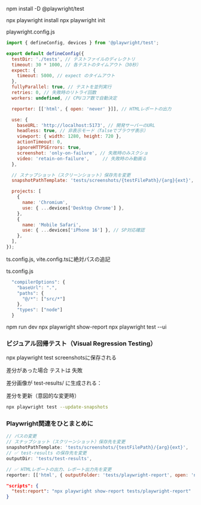 npm install -D @playwright/test

npx playwright install
npx playwright init

playwright.config.js
```js
import { defineConfig, devices } from '@playwright/test';

export default defineConfig({
  testDir: './tests', // テストファイルのディレクトリ
  timeout: 30 * 1000, // 各テストのタイムアウト（30秒）
  expect: {
    timeout: 5000, // expect のタイムアウト
  },
  fullyParallel: true, // テストを並列実行
  retries: 0, // 失敗時のリトライ回数
  workers: undefined, // CPUコア数で自動決定

  reporter: [['html', { open: 'never' }]], // HTMLレポートの出力

  use: {
    baseURL: 'http://localhost:5173', // 開発サーバーのURL
    headless: true, // 非表示モード（falseでブラウザ表示）
    viewport: { width: 1280, height: 720 },
    actionTimeout: 0,
    ignoreHTTPSErrors: true,
    screenshot: 'only-on-failure', // 失敗時のみスクショ
    video: 'retain-on-failure',     // 失敗時のみ動画る
  },

  // スナップショット（スクリーンショット）保存先を変更
  snapshotPathTemplate: 'tests/screenshots/{testFilePath}/{arg}{ext}',

  projects: [
    {
      name: 'Chromium',
      use: { ...devices['Desktop Chrome'] },
    },
    {
      name: 'Mobile Safari',
      use: { ...devices['iPhone 16'] }, // SP対応確認
    },
  ],
});

```

ts.config.js, vite.config.tsに絶対パスの追記

ts.config.js
```js
  "compilerOptions": {
    "baseUrl": ".",
    "paths": {
      "@/*": ["src/*"]
    },
    "types": ["node"]
  }
```


npm run dev
npx playwright show-report
npx playwright test --ui

### ビジュアル回帰テスト（Visual Regression Testing）

npx playwright test
screenshotsに保存される

差分があった場合
テストは 失敗

差分画像が test-results/ に生成される：

差分を更新（意図的な変更時）
```bash
npx playwright test --update-snapshots
```

### Playwright関連をひとまとめに

```js
// パスの変更
// スナップショット（スクリーンショット）保存先を変更
snapshotPathTemplate: 'tests/screenshots/{testFilePath}/{arg}{ext}',
// ✅ test-results の保存先を変更
outputDir: 'tests/test-results',

// ✅ HTMLレポートの出力、レポート出力先を変更
reporter: [['html', { outputFolder: 'tests/playwright-report', open: 'never' }]],
```

```json
"scripts": {
  "test:report": "npx playwright show-report tests/playwright-report"
}
```
